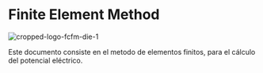 # Finite Element Method

![cropped-logo-fcfm-die-1](https://github.com/Felipeipe/fem/assets/142861197/211b2dde-7dcf-4605-a85f-078915aca3bb)

Este documento consiste en el metodo de elementos finitos, para el cálculo del potencial eléctrico.
